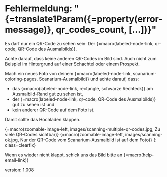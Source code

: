# Fehlermeldung: "{=translate1Param({=property(error-message)}, qr_codes_count, […])}"

Es darf nur ein QR-Code zu sehen sein: Der {=macro(labeled-node-link, qr-code, QR-Code des Ausmalbilds)}.

Achte darauf, dass keine anderen QR-Codes im Bild sind.
Auch nicht zum Beispiel im Hintergrund auf einer Schachtel oder einem Prospekt.

Mach ein neues Foto von deinem {=macro(labeled-node-link, scanarium-coloring-pages, Scanarium-Ausmalbild)} und achte darauf, dass:

* das {=macro(labeled-node-link, rectangle, schwarze Rechteck)} am Ausmalbild-Rand gut zu sehen ist,
* der {=macro(labeled-node-link, qr-code, QR-Code des Ausmalbilds)} gut zu sehen ist und
* kein anderer QR-Code auf dem Foto ist.

Damit sollte das Hochladen klappen.

{=macro(zoomable-image-left, images/scanning-multiple-qr-codes.jpg, Zu viele QR-Codes sichtbar)}
{=macro(zoomable-image-left, images/scanning-ok.jpg, Nur der QR-Code vom Scanarium-Ausmalbild ist auf dem Foto)}
{: class=clearfix}

Wenn es wieder nicht klappt, schick uns das Bild bitte an {=macro(help-email-link)}


version: 1.008
